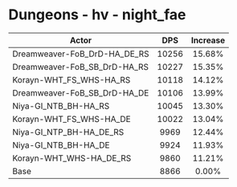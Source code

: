 # Dungeons - hv - night_fae
| Actor | DPS | Increase |
|---|:---:|:---:|
|Dreamweaver-FoB_DrD-HA_DE_RS|10256|15.68%|
|Dreamweaver-FoB_SB_DrD-HA_RS|10227|15.35%|
|Korayn-WHT_FS_WHS-HA_RS|10118|14.12%|
|Dreamweaver-FoB_SB_DrD-HA_DE|10106|13.99%|
|Niya-GI_NTB_BH-HA_RS|10045|13.30%|
|Korayn-WHT_FS_WHS-HA_DE|10022|13.04%|
|Niya-GI_NTP_BH-HA_DE_RS|9969|12.44%|
|Niya-GI_NTB_BH-HA_DE|9924|11.93%|
|Korayn-WHT_WHS-HA_DE_RS|9860|11.21%|
|Base|8866|0.00%|
